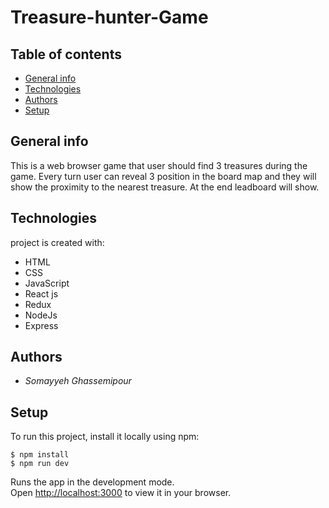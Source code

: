 # Treasure-hunter-Game

## Table of contents

- [General info](#general-info)
- [Technologies](#technologies)
- [Authors](#authors)
- [Setup](#setup)

## General info

This is a web browser game that user should find 3  treasures during the game. Every turn user can reveal 3 position in the board map and they will show the proximity to the nearest treasure. At the end leadboard will show.

## Technologies

project is created with:

- HTML
- CSS
- JavaScript
- React js
- Redux
- NodeJs
- Express

## Authors

- _Somayyeh Ghassemipour_

## Setup

To run this project, install it locally using npm:

```
$ npm install
$ npm run dev
```

Runs the app in the development mode.\
Open [http://localhost:3000](http://localhost:3000) to view it in your browser.
